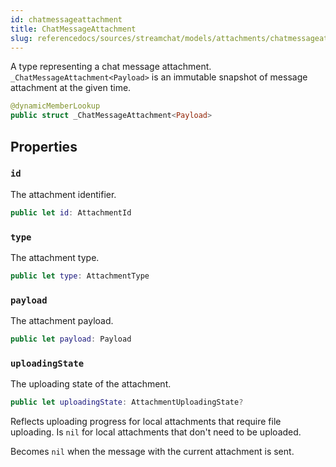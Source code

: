 ```yaml
---
id: chatmessageattachment 
title: ChatMessageAttachment
slug: referencedocs/sources/streamchat/models/attachments/chatmessageattachment
---
```


A type representing a chat message attachment.
`_ChatMessageAttachment<Payload>` is an immutable snapshot of message attachment at the given time.

``` swift
@dynamicMemberLookup
public struct _ChatMessageAttachment<Payload> 
```

> 

## Properties

### `id`

The attachment identifier.

``` swift
public let id: AttachmentId
```

### `type`

The attachment type.

``` swift
public let type: AttachmentType
```

### `payload`

The attachment payload.

``` swift
public let payload: Payload
```

### `uploadingState`

The uploading state of the attachment.

``` swift
public let uploadingState: AttachmentUploadingState?
```

Reflects uploading progress for local attachments that require file uploading.
Is `nil` for local attachments that don't need to be uploaded.

Becomes `nil` when the message with the current attachment is sent.
